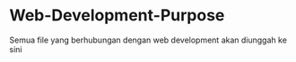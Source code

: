 # Web-Development-Purpose

Semua file yang berhubungan dengan web development akan diunggah ke sini
